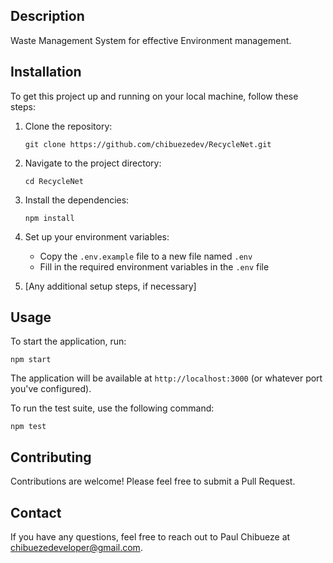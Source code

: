
## Description

Waste Management System for effective Environment management.


## Installation

To get this project up and running on your local machine, follow these steps:

1. Clone the repository:
   ```
   git clone https://github.com/chibuezedev/RecycleNet.git
   ```

2. Navigate to the project directory:
   ```
   cd RecycleNet
   ```

3. Install the dependencies:
   ```
   npm install
   ```

4. Set up your environment variables:
   - Copy the `.env.example` file to a new file named `.env`
   - Fill in the required environment variables in the `.env` file

5. [Any additional setup steps, if necessary]

## Usage

To start the application, run:

```
npm start
```

The application will be available at `http://localhost:3000` (or whatever port you've configured).


To run the test suite, use the following command:

```
npm test
```

## Contributing

Contributions are welcome! Please feel free to submit a Pull Request.


## Contact

If you have any questions, feel free to reach out to Paul Chibueze at chibuezedeveloper@gmail.com.
